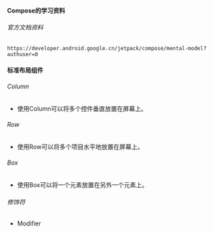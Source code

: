 #### Compose的学习资料

###### 官方文档资料

```
https://developer.android.google.cn/jetpack/compose/mental-model?authuser=0
```

#### 标准布局组件

###### Column
- 使用Column可以将多个控件垂直放置在屏幕上。

###### Row
- 使用Row可以将多个项目水平地放置在屏幕上。

###### Box
- 使用Box可以将一个元素放置在另外一个元素上。

###### 修饰符

- Modifier
